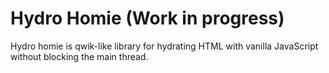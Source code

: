 # Hydro Homie (Work in progress)

Hydro homie is qwik-like library for hydrating HTML with vanilla JavaScript without blocking the main thread. 